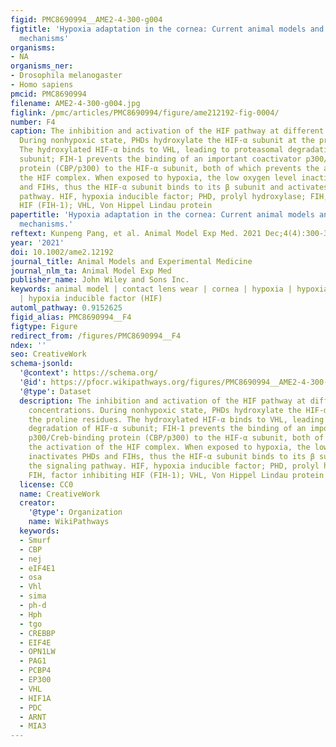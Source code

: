 ```yaml
---
figid: PMC8690994__AME2-4-300-g004
figtitle: 'Hypoxia adaptation in the cornea: Current animal models and underlying
  mechanisms'
organisms:
- NA
organisms_ner:
- Drosophila melanogaster
- Homo sapiens
pmcid: PMC8690994
filename: AME2-4-300-g004.jpg
figlink: /pmc/articles/PMC8690994/figure/ame212192-fig-0004/
number: F4
caption: The inhibition and activation of the HIF pathway at different oxygen concentrations.
  During nonhypoxic state, PHDs hydroxylate the HIF‐α subunit at the proline residues.
  The hydroxylated HIF‐α binds to VHL, leading to proteasomal degradation of HIF‐α
  subunit; FIH‐1 prevents the binding of an important coactivator p300/Creb‐binding
  protein (CBP/p300) to the HIF‐α subunit, both of which prevents the activation of
  the HIF complex. When exposed to hypoxia, the low oxygen level inactivates PHDs
  and FIHs, thus the HIF‐α subunit binds to its β subunit and activates the signaling
  pathway. HIF, hypoxia inducible factor; PHD, prolyl hydroxylase; FIH, factor inhibiting
  HIF (FIH‐1); VHL, Von Hippel Lindau protein
papertitle: 'Hypoxia adaptation in the cornea: Current animal models and underlying
  mechanisms.'
reftext: Kunpeng Pang, et al. Animal Model Exp Med. 2021 Dec;4(4):300-310.
year: '2021'
doi: 10.1002/ame2.12192
journal_title: Animal Models and Experimental Medicine
journal_nlm_ta: Animal Model Exp Med
publisher_name: John Wiley and Sons Inc.
keywords: animal model | contact lens wear | cornea | hypoxia | hypoxia adaptation
  | hypoxia inducible factor (HIF)
automl_pathway: 0.9152625
figid_alias: PMC8690994__F4
figtype: Figure
redirect_from: /figures/PMC8690994__F4
ndex: ''
seo: CreativeWork
schema-jsonld:
  '@context': https://schema.org/
  '@id': https://pfocr.wikipathways.org/figures/PMC8690994__AME2-4-300-g004.html
  '@type': Dataset
  description: The inhibition and activation of the HIF pathway at different oxygen
    concentrations. During nonhypoxic state, PHDs hydroxylate the HIF‐α subunit at
    the proline residues. The hydroxylated HIF‐α binds to VHL, leading to proteasomal
    degradation of HIF‐α subunit; FIH‐1 prevents the binding of an important coactivator
    p300/Creb‐binding protein (CBP/p300) to the HIF‐α subunit, both of which prevents
    the activation of the HIF complex. When exposed to hypoxia, the low oxygen level
    inactivates PHDs and FIHs, thus the HIF‐α subunit binds to its β subunit and activates
    the signaling pathway. HIF, hypoxia inducible factor; PHD, prolyl hydroxylase;
    FIH, factor inhibiting HIF (FIH‐1); VHL, Von Hippel Lindau protein
  license: CC0
  name: CreativeWork
  creator:
    '@type': Organization
    name: WikiPathways
  keywords:
  - Smurf
  - CBP
  - nej
  - eIF4E1
  - osa
  - Vhl
  - sima
  - ph-d
  - Hph
  - tgo
  - CREBBP
  - EIF4E
  - OPN1LW
  - PAG1
  - PCBP4
  - EP300
  - VHL
  - HIF1A
  - PDC
  - ARNT
  - MIA3
---
```

